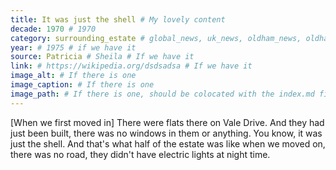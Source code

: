 ```yaml
---
title: It was just the shell # My lovely content
decade: 1970 # 1970
category: surrounding_estate # global_news, uk_news, oldham_news, oldham_history, towers, surrounding_estate # Always exactly one category
year: # 1975 # if we have it
source: Patricia # Sheila # If we have it
link: # https://wikipedia.org/dsdsadsa # If we have it
image_alt: # If there is one
image_caption: # If there is one
image_path: # If there is one, should be colocated with the index.md file in the folder
---
```


[When we first moved in] There were flats there on Vale Drive. And they had just been built, there was no windows in them or anything. You know, it was just the shell. And that's what half of the estate was like when we moved on, there was no road, they didn't have electric lights at night time.
